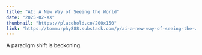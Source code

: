 ```yaml
---
title: "AI: A New Way of Seeing the World"
date: "2025-02-XX"
thumbnail: "https://placehold.co/200x150"
link: "https://tommurphy888.substack.com/p/ai-a-new-way-of-seeing-the-world"
---
```

A paradigm shift is beckoning.